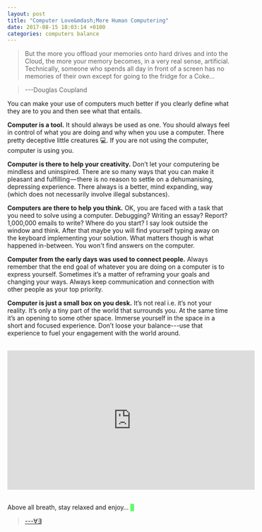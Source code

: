 ```yaml
---
layout: post
title: "Computer Love&mdash;More Human Computering"
date: 2017-08-15 18:03:14 +0100
categories: computers balance
---
```


> But the more you offload your memories onto hard drives and into the Cloud, the more your memory becomes, in a very real sense, artificial. Technically, someone who spends all day in front of a screen has no memories of their own except for going to the fridge for a Coke…

> ---Douglas Coupland

You can make your use of computers much better if you clearly define what they are to you and then see what that entails.

**Computer is a tool.** It should always be used as one. You should always feel in control of what you are doing and why when you use a computer. There pretty deceptive little creatures  💻. If you are not using the computer, computer is using you.

**Computer is there to help your creativity.** Don’t let your computering be mindless and uninspired. There are so many ways that you can make it pleasant and fulfilling — there is no reason to settle on a dehumanising, depressing experience. There always is a better, mind expanding, way (which does not necessarily involve illegal substances).

**Computers are there to help you think.** OK, you are faced with a task that you need to solve using a computer. Debugging? Writing an essay? Report? 1,000,000 emails to write? Where do you start? I say look outside the window and think. After that maybe you will find yourself typing away on the keyboard implementing your solution. What matters though is what happened in-between. You won't find answers on the computer.

**Computer from the early days was used to connect people.** Always remember that the end goal of whatever you are doing on a computer is to express yourself. Sometimes it’s a matter of reframing your goals and changing your ways. Always keep communication and connection with other people as your top priority.

**Computer is just a small box on you desk.** It’s not real i.e. it’s not your reality. It’s only a tiny part of the world that surrounds you. At the same time it’s an opening to some other space. Immerse yourself in the space in a short and focused experience. Don’t loose your balance---use that experience to fuel your engagement with the world around.

<br>
<center>
<iframe width="560" height="315" src="https://www.youtube.com/embed/ZtWTUt2RZh0" frameborder="0" allowfullscreen></iframe>
</center>
<br>


Above all breath, stay relaxed and enjoy… <span style="color: #59ff62;">▊</span>

> <a href="mailto:prnc@protonmail.com">---&forall;&exist;</a>
